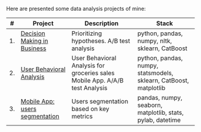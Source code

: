 Here are presented some data analysis projects of mine:


| #    | Project                | Description                                                     | Stack                                                        |
| ---- | ------------------------------------------------------------ | ------------------------------------------------------------ | ------------------------------------------------------------ |
| 1.   | [Decision Making in Business](https://github.com/RevGo59/R.Goldberg_Portfolio/tree/main/Decision_Making_in_Business) | Prioritizing hypotheses. A/B test analysis | python, pandas, numpy, nltk, sklearn, CatBoost |
| 2.   | [User Behavioral Analysis](https://github.com/RevGo59/R.Goldberg_Portfolio/tree/main/User_Behavioral_Analysis) | User Behavioral Analysis for groceries sales Mobile App. A/A/B test Analysis | python, pandas, numpy, statsmodels, sklearn, CatBoost, matplotlib |
| 3.   | [ Mobile App: users segmentation](https://github.com/RevGo59/R.Goldberg_Portfolio/tree/main/Mobile_App_Users_Segmentation) | Users segmentation based on key metrics | pandas, numpy, seaborn, matplotlib, stats, pylab, datetime |
